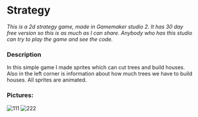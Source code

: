 # Strategy
_This is a 2d strategy game, made in Gamemaker studio 2. It has 30 day free version so this is as much as I can share. Anybody who has this studio can try to play the game and see the code._

### Description

In this simple game I made sprites which can cut trees and build houses. Also in the left corner is information about how much trees we have to build houses.
All sprites are animated.

### Pictures:

![111](https://user-images.githubusercontent.com/55032190/93636219-d4284700-f9f3-11ea-9e5a-9df2e123d32c.png)
![222](https://user-images.githubusercontent.com/55032190/93636222-d5597400-f9f3-11ea-9548-c42a35029186.png)
